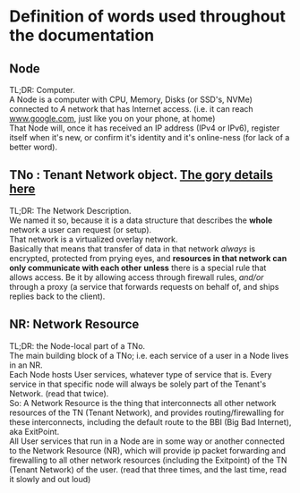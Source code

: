 # Definition of words used throughout the documentation

## Node

TL;DR: Computer.  
 A Node is a computer with CPU, Memory, Disks (or SSD's, NVMe) connected to _A_ network that has Internet access. (i.e. it can reach www.google.com, just like you on your phone, at home)  
 That Node will, once it has received an IP address (IPv4 or IPv6), register itself when it's new, or confirm it's identity and it's online-ness (for lack of a better word).

## TNo : Tenant Network object. [The gory details here](https://github.com/threefoldtech/zoslight/blob/master/modules/network.go)

TL;DR: The Network Description.  
 We named it so, because it is a data structure that describes the **whole** network a user can request (or setup).  
 That network is a virtualized overlay network.  
 Basically that means that transfer of data in that network _always_ is encrypted, protected from prying eyes, and **resources in that network can only communicate with each other** **unless** there is a special rule that allows access. Be it by allowing access through firewall rules, _and/or_ through a proxy (a service that forwards requests on behalf of, and ships replies back to the client).

## NR: Network Resource

TL;DR: the Node-local part of a TNo.  
 The main building block of a TNo; i.e. each service of a user in a Node lives in an NR.  
 Each Node hosts User services, whatever type of service that is. Every service in that specific node will always be solely part of the Tenant's Network. (read that twice).  
 So: A Network Resource is the thing that interconnects all other network resources of the TN (Tenant Network), and provides routing/firewalling for these interconnects, including the default route to the BBI (Big Bad Internet), aka ExitPoint.  
 All User services that run in a Node are in some way or another connected to the Network Resource (NR), which will provide ip packet forwarding and firewalling to all other network resources (including the Exitpoint) of the TN (Tenant Network) of the user. (read that three times, and the last time, read it slowly and out loud)
